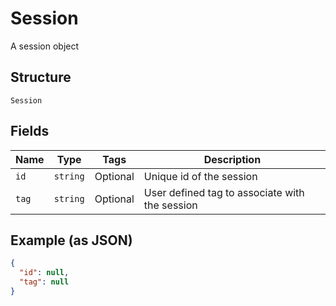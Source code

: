 
# Session

A session object

## Structure

`Session`

## Fields

| Name | Type | Tags | Description |
|  --- | --- | --- | --- |
| `id` | `string` | Optional | Unique id of the session |
| `tag` | `string` | Optional | User defined tag to associate with the session |

## Example (as JSON)

```json
{
  "id": null,
  "tag": null
}
```

